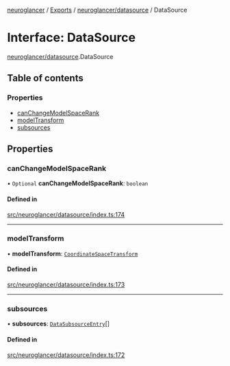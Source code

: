 [neuroglancer](../README.md) / [Exports](../modules.md) / [neuroglancer/datasource](../modules/neuroglancer_datasource.md) / DataSource

# Interface: DataSource

[neuroglancer/datasource](../modules/neuroglancer_datasource.md).DataSource

## Table of contents

### Properties

- [canChangeModelSpaceRank](neuroglancer_datasource.DataSource.md#canchangemodelspacerank)
- [modelTransform](neuroglancer_datasource.DataSource.md#modeltransform)
- [subsources](neuroglancer_datasource.DataSource.md#subsources)

## Properties

### canChangeModelSpaceRank

• `Optional` **canChangeModelSpaceRank**: `boolean`

#### Defined in

[src/neuroglancer/datasource/index.ts:174](https://github.com/ActiveBrainAtlas2/neuroglancer/blob/034b457d/src/neuroglancer/datasource/index.ts#L174)

___

### modelTransform

• **modelTransform**: [`CoordinateSpaceTransform`](neuroglancer_coordinate_transform.CoordinateSpaceTransform.md)

#### Defined in

[src/neuroglancer/datasource/index.ts:173](https://github.com/ActiveBrainAtlas2/neuroglancer/blob/034b457d/src/neuroglancer/datasource/index.ts#L173)

___

### subsources

• **subsources**: [`DataSubsourceEntry`](neuroglancer_datasource.DataSubsourceEntry.md)[]

#### Defined in

[src/neuroglancer/datasource/index.ts:172](https://github.com/ActiveBrainAtlas2/neuroglancer/blob/034b457d/src/neuroglancer/datasource/index.ts#L172)
